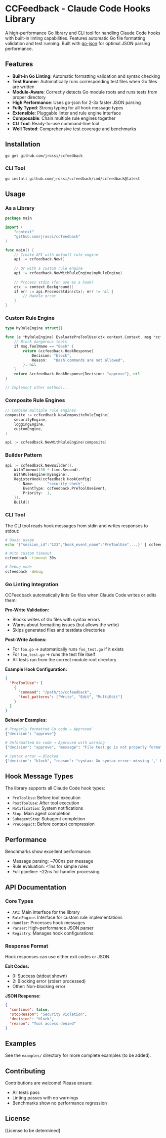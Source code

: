 # CCFeedback - Claude Code Hooks Library

A high-performance Go library and CLI tool for handling Claude Code hooks with built-in linting capabilities. Features automatic Go file formatting validation and test running. Built with [go-json](https://github.com/goccy/go-json) for optimal JSON parsing performance.

## Features

- **Built-in Go Linting**: Automatic formatting validation and syntax checking
- **Test Runner**: Automatically runs corresponding test files when Go files are written
- **Module-Aware**: Correctly detects Go module roots and runs tests from proper directory
- **High Performance**: Uses go-json for 2-3x faster JSON parsing
- **Fully Typed**: Strong typing for all hook message types
- **Extensible**: Pluggable linter and rule engine interface
- **Composable**: Chain multiple rule engines together
- **CLI Tool**: Ready-to-use command-line tool
- **Well Tested**: Comprehensive test coverage and benchmarks

## Installation

```bash
go get github.com/jrossi/ccfeedback
```

### CLI Tool

```bash
go install github.com/jrossi/ccfeedback/cmd/ccfeedback@latest
```

## Usage

### As a Library

```go
package main

import (
    "context"
    "github.com/jrossi/ccfeedback"
)

func main() {
    // Create API with default rule engine
    api := ccfeedback.New()
    
    // Or with a custom rule engine
    api := ccfeedback.NewWithRuleEngine(myRuleEngine)
    
    // Process stdin (for use as a hook)
    ctx := context.Background()
    if err := api.ProcessStdin(ctx); err != nil {
        // Handle error
    }
}
```

### Custom Rule Engine

```go
type MyRuleEngine struct{}

func (e *MyRuleEngine) EvaluatePreToolUse(ctx context.Context, msg *ccfeedback.PreToolUseMessage) (*ccfeedback.HookResponse, error) {
    // Block dangerous tools
    if msg.ToolName == "Bash" {
        return &ccfeedback.HookResponse{
            Decision: "block",
            Reason:   "Bash commands are not allowed",
        }, nil
    }
    return &ccfeedback.HookResponse{Decision: "approve"}, nil
}

// Implement other methods...
```

### Composite Rule Engines

```go
// Combine multiple rule engines
composite := ccfeedback.NewCompositeRuleEngine(
    securityEngine,
    loggingEngine,
    customEngine,
)

api := ccfeedback.NewWithRuleEngine(composite)
```

### Builder Pattern

```go
api := ccfeedback.NewBuilder().
    WithTimeout(30 * time.Second).
    WithRuleEngine(myEngine).
    RegisterHook(ccfeedback.HookConfig{
        Name:      "security-check",
        EventType: ccfeedback.PreToolUseEvent,
        Priority:  1,
    }).
    Build()
```

### CLI Tool

The CLI tool reads hook messages from stdin and writes responses to stdout:

```bash
# Basic usage
echo '{"session_id":"123","hook_event_name":"PreToolUse",...}' | ccfeedback

# With custom timeout
ccfeedback -timeout 30s

# Debug mode
ccfeedback -debug
```

### Go Linting Integration

CCFeedback automatically lints Go files when Claude Code writes or edits them:

**Pre-Write Validation:**
- Blocks writes of Go files with syntax errors
- Warns about formatting issues (but allows the write)
- Skips generated files and testdata directories

**Post-Write Actions:**
- For `foo.go` → automatically runs `foo_test.go` if it exists
- For `foo_test.go` → runs the test file itself
- All tests run from the correct module root directory

**Example Hook Configuration:**
```json
{
  "PreToolUse": [
    {
      "command": "/path/to/ccfeedback",
      "tool_patterns": ["Write", "Edit", "MultiEdit"]
    }
  ]
}
```

**Behavior Examples:**
```bash
# Properly formatted Go code → Approved
{"decision": "approve"}

# Unformatted Go code → Approved with warning
{"decision": "approve", "message": "File test.go is not properly formatted. Consider running gofmt."}

# Syntax error → Blocked
{"decision": "block", "reason": "syntax: Go syntax error: missing ',' before newline"}
```

## Hook Message Types

The library supports all Claude Code hook types:

- `PreToolUse`: Before tool execution
- `PostToolUse`: After tool execution
- `Notification`: System notifications
- `Stop`: Main agent completion
- `SubagentStop`: Subagent completion
- `PreCompact`: Before context compression

## Performance

Benchmarks show excellent performance:

- Message parsing: ~700ns per message
- Rule evaluation: <1ns for simple rules
- Full pipeline: ~22ns for handler processing

## API Documentation

### Core Types

- `API`: Main interface for the library
- `RuleEngine`: Interface for custom rule implementations
- `Handler`: Processes hook messages
- `Parser`: High-performance JSON parser
- `Registry`: Manages hook configurations

### Response Format

Hook responses can use either exit codes or JSON:

**Exit Codes:**
- 0: Success (stdout shown)
- 2: Blocking error (stderr processed)
- Other: Non-blocking error

**JSON Response:**
```json
{
  "continue": false,
  "stopReason": "Security violation",
  "decision": "block",
  "reason": "Tool access denied"
}
```

## Examples

See the `examples/` directory for more complete examples (to be added).

## Contributing

Contributions are welcome! Please ensure:
- All tests pass
- Linting passes with no warnings
- Benchmarks show no performance regression

## License

[License to be determined]